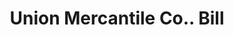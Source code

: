 ---
doi: 10.7916/D88S61ZP
date_other: '1890'
date_other_textual: 1890-1899
form: printed ephemera
genre:
- Invoices
name:
- Union Mercantile Co.
object_in_context_url: https://biggert.cul.columbia.edu/items/view/ave_biggert_00748
subject_hierarchical_geographic:
- Helena, Montana, United States
subject_name:
- Union Mercantile Co.
title: Union Mercantile Co.. Bill
sort_title: Union Mercantile Co.. Bill
call_number: ave_biggert_00748
coordinates:
- 46.595805,-112.027031
pid: ave_biggert_00748
identifiers: ave_biggert_00748
canvas_id: ldpd:396020
permalink: "/items/ave_biggert_00748/"
layout: iiif-image-page
---